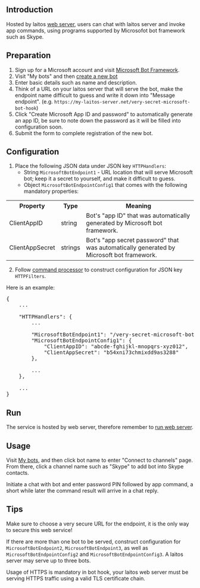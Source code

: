 ## Introduction
Hosted by laitos [web server](https://github.com/HouzuoGuo/laitos/wiki/%5BDaemon%5D-web-server), users can chat
with laitos server and invoke app commands, using programs supported by Microsofot bot framework such as Skype.

## Preparation
1. Sign up for a Microsoft account and visit [Microsoft Bot Framework](https://dev.botframework.com/).
2. Visit "My bots" and then [create a new bot](https://dev.botframework.com/bots/new)
3. Enter basic details such as name and description.
4. Think of a URL on your laitos server that will serve the bot, make the endpoint name difficult to guess and write it
   down into "Message endpoint". (e.g. `https://my-laitos-server.net/very-secret-microsoft-bot-hook`)
5. Click "Create Microsoft App ID and password" to automatically generate an app ID, be sure to note down the password
   as it will be filled into configuration soon.
6. Submit the form to complete registration of the new bot.

## Configuration
1. Place the following JSON data under JSON key `HTTPHandlers`:
    - String `MicrosoftBotEndpoint1` - URL location that will serve Microsoft bot; keep it a secret to yourself, and
      make it difficult to guess.
    - Object `MicrosoftBotEndpointConfig1` that comes with the following mandatory properties:
<table>
<tr>
    <th>Property</th>
    <th>Type</th>
    <th>Meaning</th>
</tr>
<tr>
    <td>ClientAppID</td>
    <td>string</td>
    <td>Bot's "app ID" that was automatically generated by Microsoft bot framework.</td>
</tr>
<tr>
    <td>ClientAppSecret</td>
    <td>strings</td>
    <td>Bot's "app secret password" that was automatically generated by Microsoft bot framework.</td>
</tr>
</table>

2. Follow [command processor](https://github.com/HouzuoGuo/laitos/wiki/Command-processor) to construct configuration for
   JSON key `HTTPFilters`.

Here is an example:
<pre>
{
    ...

    "HTTPHandlers": {
        ...

        "MicrosoftBotEndpoint1": "/very-secret-microsoft-bot-hook",
        "MicrosoftBotEndpointConfig1": {
            "ClientAppID": "abcde-fghijkl-mnopqrs-xyz012",
            "ClientAppSecret": "b54xni73chmixdd9as3288"
        },

        ...
    },

    ...
}
</pre>

## Run
The service is hosted by web server, therefore remember to [run web server](https://github.com/HouzuoGuo/laitos/wiki/%5BDaemon%5D-web-server#run).

## Usage
Visit [My bots](https://dev.botframework.com/bots), and then click bot name to enter "Connect to channels" page. From
there, click a channel name such as "Skype" to add bot into Skype contacts.

Initiate a chat with bot and enter password PIN followed by app command, a short while later the command result will
arrive in a chat reply.

## Tips
Make sure to choose a very secure URL for the endpoint, it is the only way to secure this web service!

If there are more than one bot to be served, construct configuration for `MicrosoftBotEndpoint2`,
`MicrosoftBotEndpoint3`, as well as `MicrosoftBotEndpointConfig2` and `MicrosoftBotEndpointConfig3`. A laitos server
may serve up to three bots.

Usage of HTTPS is mandatory in bot hook, your laitos web server must be serving HTTPS traffic using a valid TLS
certificate chain.
